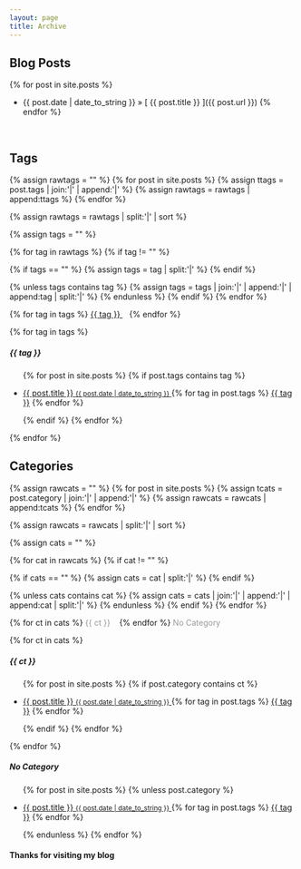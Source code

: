 ```yaml
---
layout: page
title: Archive
---
```


## Blog Posts

{% for post in site.posts %}
* {{ post.date | date_to_string }} &raquo; [ {{ post.title }} ]({{ post.url }})
{% endfor %}

<br/>



## Tags

{% assign rawtags = "" %}
{% for post in site.posts %}
{% assign ttags = post.tags | join:'|' | append:'|' %}
{% assign rawtags = rawtags | append:ttags %}
{% endfor %}

{% assign rawtags = rawtags | split:'|' | sort %}

{% assign tags = "" %}

{% for tag in rawtags %}
{% if tag != "" %}

{% if tags == "" %}
{% assign tags = tag | split:'|' %}
{% endif %}

{% unless tags contains tag %}
{% assign tags = tags | join:'|' | append:'|' | append:tag | split:'|' %}
{% endunless %}
{% endif %}
{% endfor %}


<p>
{% for tag in tags %}
<a href="#{{ tag | slugify }}" class="codinfox-tag-mark"> {{ tag }} </a> &nbsp;&nbsp;
{% endfor %}
</p>

{% for tag in tags %}
<h5 id="{{ tag | slugify }}">{{ tag }}</h5>
<ul class="codinfox-category-list">
{% for post in site.posts %}
{% if post.tags contains tag %}
<li>
<p>
<a href="{{ post.url }}">
{{ post.title }}
<small>{{ post.date | date_to_string }}</small>
</a>
{% for tag in post.tags %}
<a class="codinfox-tag-mark" href="/blog/tag/#{{ tag | slugify }}">{{ tag }}</a>
{% endfor %}
</p>
</li>
{% endif %}
{% endfor %}
</ul>
{% endfor %}





## Categories

{% assign rawcats = "" %}
{% for post in site.posts %}
{% assign tcats = post.category | join:'|' | append:'|' %}
{% assign rawcats = rawcats | append:tcats %}
{% endfor %}

{% assign rawcats = rawcats | split:'|' | sort %}

{% assign cats = "" %}

{% for cat in rawcats %}
{% if cat != "" %}

{% if cats == "" %}
{% assign cats = cat | split:'|' %}
{% endif %}

{% unless cats contains cat %}
{% assign cats = cats | join:'|' | append:'|' | append:cat | split:'|' %}
{% endunless %}
{% endif %}
{% endfor %}

<p>
{% for ct in cats %}
<a href="#{{ ct | slugify }}" class="codinfox-category-mark" style="color:#999;text-decoration: none;"> {{ ct }} </a> &nbsp;&nbsp;
{% endfor %}
<a href="#no-category" class="codinfox-category-mark" style="color:#999;text-decoration: none;"> No Category </a> &nbsp;&nbsp;
</p>

{% for ct in cats %}
<h5 id="{{ ct | slugify }}">{{ ct }}</h5>
<ul class="codinfox-category-list">
{% for post in site.posts %}
{% if post.category contains ct %}
<li>
<p>
<a href="{{ post.url }}">
{{ post.title }}
<small>{{ post.date | date_to_string }}</small>
</a>
{% for tag in post.tags %}
<a class="codinfox-tag-mark" href="/blog/tag/#{{ tag | slugify }}">{{ tag }}</a>
{% endfor %}
</p>
</li>
{% endif %}
{% endfor %}
</ul>
{% endfor %}

<h5 id="no-category">No Category</h5>
<ul class="codinfox-category-list">
{% for post in site.posts %}
{% unless post.category %}
<li>
<p>
<a href="{{ post.url }}">
{{ post.title }}
<small>{{ post.date | date_to_string }}</small>
</a>
{% for tag in post.tags %}
<a class="codinfox-tag-mark" href="/blog/tag/#{{ tag | slugify }}">{{ tag }}</a>
{% endfor %}
</p>
</li>
{% endunless %}
{% endfor %}
</ul>

#### Thanks for visiting my blog

